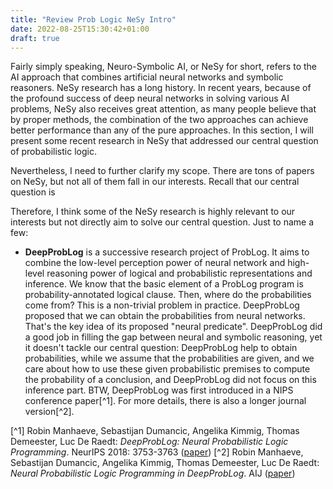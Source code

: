 ```yaml
---
title: "Review Prob Logic NeSy Intro"
date: 2022-08-25T15:30:42+01:00
draft: true
---
```


Fairly simply speaking, Neuro-Symbolic AI, or NeSy for short, refers to the AI approach that combines artificial neural networks and symbolic reasoners. NeSy research has a long history. In recent years, because of the profound success of deep neural networks in solving various AI problems, NeSy also receives great attention, as many people believe that by proper methods, the combination of the two approaches can achieve better performance than any of the pure approaches. In this section, I will present some recent research in NeSy that addressed our central question of probabilistic logic.

Nevertheless, I need to further clarify my scope. There are tons of papers on NeSy, but not all of them fall in our interests. Recall that our central question is 


Therefore, I think some of the NeSy research is highly relevant to our interests but not directly aim to solve our central question. Just to name a few:

- **DeepProbLog** is a successive research project of ProbLog. It aims to combine the low-level perception power of neural network and high-level reasoning power of logical and probabilistic representations and inference. We know that the basic element of a ProbLog program is probability-annotated logical clause. Then, where do the probabilities come from? This is a non-trivial problem in practice. DeepProbLog proposed that we can obtain the probabilities from neural networks. That's the key idea of its proposed "neural predicate". DeepProbLog did a good job in filling the gap between neural and symbolic reasoning, yet it doesn't tackle our central question: DeepProbLog help to obtain probabilities, while we assume that the probabilities are given, and we care about how to use these given probabilistic premises to compute the probability of a conclusion, and DeepProbLog did not focus on this inference part. BTW, DeepProbLog was first introduced in a NIPS conference paper[^1]. For more details, there is also a longer journal version[^2]. 



[^1] Robin Manhaeve, Sebastijan Dumancic, Angelika Kimmig, Thomas Demeester, Luc De Raedt:
*DeepProbLog: Neural Probabilistic Logic Programming*. NeurIPS 2018: 3753-3763 ([paper](https://papers.nips.cc/paper/2018/hash/dc5d637ed5e62c36ecb73b654b05ba2a-Abstract.html))
[^2] Robin Manhaeve, Sebastijan Dumancic, Angelika Kimmig, Thomas Demeester, Luc De Raedt:
*Neural Probabilistic Logic Programming in DeepProbLog*. AIJ ([paper](https://www.sciencedirect.com/science/article/abs/pii/S0004370221000552))


